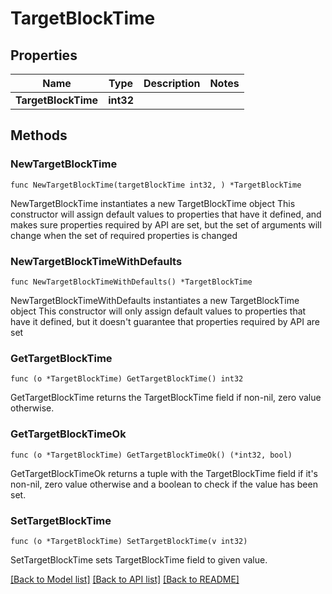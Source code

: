 # TargetBlockTime

## Properties

Name | Type | Description | Notes
------------ | ------------- | ------------- | -------------
**TargetBlockTime** | **int32** |  | 

## Methods

### NewTargetBlockTime

`func NewTargetBlockTime(targetBlockTime int32, ) *TargetBlockTime`

NewTargetBlockTime instantiates a new TargetBlockTime object
This constructor will assign default values to properties that have it defined,
and makes sure properties required by API are set, but the set of arguments
will change when the set of required properties is changed

### NewTargetBlockTimeWithDefaults

`func NewTargetBlockTimeWithDefaults() *TargetBlockTime`

NewTargetBlockTimeWithDefaults instantiates a new TargetBlockTime object
This constructor will only assign default values to properties that have it defined,
but it doesn't guarantee that properties required by API are set

### GetTargetBlockTime

`func (o *TargetBlockTime) GetTargetBlockTime() int32`

GetTargetBlockTime returns the TargetBlockTime field if non-nil, zero value otherwise.

### GetTargetBlockTimeOk

`func (o *TargetBlockTime) GetTargetBlockTimeOk() (*int32, bool)`

GetTargetBlockTimeOk returns a tuple with the TargetBlockTime field if it's non-nil, zero value otherwise
and a boolean to check if the value has been set.

### SetTargetBlockTime

`func (o *TargetBlockTime) SetTargetBlockTime(v int32)`

SetTargetBlockTime sets TargetBlockTime field to given value.



[[Back to Model list]](../README.md#documentation-for-models) [[Back to API list]](../README.md#documentation-for-api-endpoints) [[Back to README]](../README.md)


